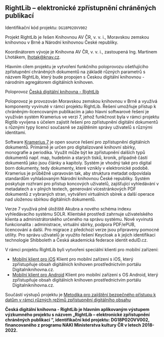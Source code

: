 ## **RightLib – elektronické zpřístupnění chráněných publikací**

Identifikační kód projektu: `DG18P02OVV002`

Projekt RightLib je řešen Knihovnou AV ČR, v. v. i., Moravskou zemskou knihovnou v Brně a Národní knihovnou České republiky.

Koordinátorem vývoje je Knihovna AV ČR, v. v. i., zastoupená Ing. Martinem Lhotákem, lhotak@knav.cz.

Hlavním cílem projektu je vytvoření funkčního poloprovozu ošetřujícího zpřístupnění chráněných dokumentů na základě různých parametrů s názvem RightLib, který bude propojen s Českou digitální knihovnou - národním agregátorem digitálních knihoven.

Poloprovoz [Česká digitální knihovna - RightLib ](https://czechdigitallibrary.cz/)

Poloprovoz je provozován Moravskou zemskou knihovnou v Brně a využívá komponenty vyvinuté v rámci projektu RightLib. Řešení umožňuje přístup k chráněným-licencovaným publikacím a jako hlavní softwarové řešení je využíván systém Kramerius ve verzi 7, jehož funkčnost byla v rámci projektu Rigtlib vyvíjena s účelem zajistit řešení pro zpřístupnění digitální dokumentů s různými typy licencí současně se zajištěním správy uživatelů s různými identitami. 

Software [Kramerius 7](https://github.com/ceskaexpedice/kramerius/wiki/K7) je open source řešení pro zpřístupnění digitálních dokumentů. Primárně je určen pro digitalizované knihovní sbírky, monografie a periodika. Využit může být ke zpřístupnění dalších typů dokumentů např. map, hudebnin a starých tisků, kronik, případně částí dokumentů jako jsou články a kapitoly. Systém je vhodný také pro digital born dokumenty, tedy dokumenty, které vznikly v elektronické podobě. Kramerius je průběžně upravován tak, aby struktura metadat odpovídala standardům vyhlašovaným Národní knihovnou České republiky. Systém poskytuje rozhraní pro přístup koncových uživatelů, zajišťující vyhledávání v metadatech a v plných textech, generování vícestránkových PDF dokumentů z vybraných stran, vytváření virtuálních sbírek a další operace nad uloženou sbírkou digitálních dokumentů.

Verze 7 využívá plně úložiště Akubra a nového schéma indexu vyhledávacího systému SOLR. Klientské prostředí zahrnuje uživatelského klienta a administrátorského určeného na správu systému. Nově vyvinutá funkcionalita : administrace, virtuální sbírky, podpora PDF/ePUB, licencování a další. Pro migrace z předchozí verze jsou připraveny pomocné utility. Pro správu uživatelů je využito řešení Keycloak a k jejich identifikaci technologie Shibboleth a Česká akademická federace identit eduID.cz.

V rámci projektu RightLib byli vytvořeni speciální klienti pro mobilní zařízení:

* [Mobilní klient pro iOS](https://github.com/ceskaexpedice/kramerius/wiki/Aplikace-pro-iOS) Klient pro mobilní zařízení s iOS, který zpřístupňuje obsah digitálních knihoven prostřednictvím portálu Digitalniknihovna.cz.
* [Mobilní klient pro Android](https://github.com/ceskaexpedice/kramerius/wiki/Aplikace-pro-Android) Klient pro mobilní zařízení s OS Android, který zpřístupňuje obsah digitálních knihoven prostřednictvím portálu Digitalniknihovna.cz.

Součástí výstupů projektu je [Metodika pro zajištění bezpečného přístupu k datům v rámci různých režimů zpřístupnění digitálního obsahu](https://lib.cas.cz/dokumenty/Metodika_RightLib.pdf)

**Česká digitální knihovna - RightLib je hlavním aplikovaným výstupem výzkumného projektu s názvem „RightLib – elektronické zpřístupnění chráněných publikací “, identifikační kód projektu: DG18P02OVV002, financovaného z programu NAKI Ministerstva kultury ČR v letech 2018-2022.**



